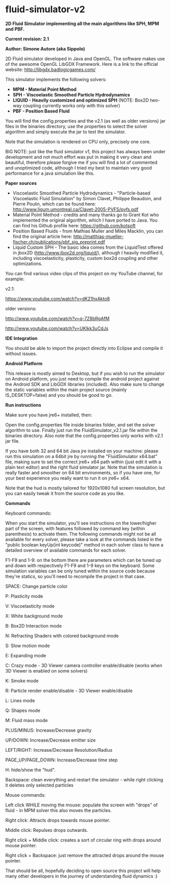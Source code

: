 fluid-simulator-v2
==================

<b>2D Fluid Simulator implementing all the main algorithms like SPH, MPM and PBF.</b>

<b>Current revision: 2.1</b>

<b>Author: Simone Autore (aka Sippolo)</b>

2D Fluid simulator developed in Java and OpenGL. The software makes use of the awesome OpenGL LibGDX Framework. Here is a link to the official website: http://libgdx.badlogicgames.com/

This simulator implements the following solvers:

- <b>MPM - Material Point Method</b>
- <b>SPH - Viscoelastic Smoothed Particle Hydrodynamics</b>
- <b>LIQUID - Heavily customized and optimized SPH</b> (NOTE: Box2D two-way coupling currently works only with this solver)
- <b>PBF - Position Based Fluid</b>

You will find the config.properties and the v2.1 (as well as older versions) jar files in the binaries directory, use the properties to select the solver algorithm and simply execute the jar to test the simulator.

Note that the simulation is rendered on CPU only, precisely one core.

BIG NOTE: just like the fluid simulator v1, this project has always been under development and not much effort was put in making it very clean and beautiful, therefore please forgive me if you will find a lot of commented and unoptimized code, although I tried my best to maintain very good performance for a java simulation like this.

<b>Paper sources</b>

- Viscoelastic Smoothed Particle Hydrodynamics - "Particle-based Viscoelastic Fluid Simulation" by Simon Clavet, Philippe Beaudoin, and Pierre Poulin, which can be found here: http://www.ligum.umontreal.ca/Clavet-2005-PVFS/pvfs.pdf
- Material Point Method - credits and many thanks go to Grant Kot who implemented the original algorithm, which I have ported to Java. You can find his Github profile here: https://github.com/kotsoft
- Position Based Fluids - from Mathias Muller and Miles Macklin, you can find the original article here: http://matthias-mueller-fischer.ch/publications/pbf_sig_preprint.pdf
- Liquid Custom SPH - The basic idea comes from the LiquidTest offered in jbox2D (http://www.jbox2d.org/liquid/), although I heavily modified it, including viscoelasticity, plasticity, custom box2d coupling and other optimizations.

You can find various video clips of this project on my YouTube channel, for example:

v2.1:

https://www.youtube.com/watch?v=dK21hxAkto8

older versions:

http://www.youtube.com/watch?v=q-7Z8bRgAfM

http://www.youtube.com/watch?v=UKlkk3uCdJs


<b>IDE Integration</b>

You should be able to import the project directly into Eclipse and compile it without issues.

<b>Android Platform</b>

This release is mostly aimed to Desktop, but if you wish to run the simulator on Android platform, you just need to compile the android project against the Android SDK and LibGDX libraries (included). Also make sure to change the static variables within the main project source (mainly IS_DESKTOP=false) and you should be good to go.

<b>Run instructions</b>

Make sure you have jre6+ installed, then:

Open the config.properties file inside binaries folder, and set the solver algorithm to use.
Finally just run the FluidSimulator_v2.1.jar file within the binaries directory.
Also note that the config.properties only works with v2.1 jar file.

If you have both 32 and 64 bit Java jre installed on your machine: please run this simulation on a 64bit jre by running the "FluidSimulator x64.bat" file, making sure to set the correct jre6+ x64 path within (just edit it with a plain text editor) and the right fluid simulator jar. Note that the simulation is really faster and smoother on 64 bit environments, so if you have one, for your best experience you really want to run it on jre6+ x64.

Note that the hud is mostly tailored for 1920x1080 full screen resolution, but you can easily tweak it from the source code as you like.

<b>Commands</b>

Keyboard commands:

When you start the simulator, you'll see instructions on the lower/higher part of the screen, with features followed by command key (within parenthesis) to activate them.
The following commands might not be all available for every solver, please take a look at the commands listed in the "public boolean keyUp(int keycode)" method in each solver class to have a detailed overview of available commands for each solver.

F1-F9 and 1-9: on the bottom there are parameters which can be tuned up and down with respectively F1-F9 and 1-9 keys on the keyboard. Some simulation variables can be only tuned within the source code because they're statics, so you'll need to recompile the project in that case.

SPACE: Change particle color

P: Plasticity mode

V: Viscoelasticity mode

X: White background mode

B: Box2D Interaction mode

N: Refracting Shaders with colored background mode

S: Slow motion mode

E: Expanding mode

C: Crazy mode - 3D Viewer camera controller enable/disable (works when 3D Viewer is enabled on some solvers)

K: Smoke mode

R: Particle render enable/disable - 3D Viewer enable/disable

L: Lines mode

Q: Shapes mode

M: Fluid mass mode

PLUS/MINUS: Increase/Decrease gravity

UP/DOWN: Increase/Decrease emitter size

LEFT/RIGHT: Increase/Decrease Resolution/Radius

PAGE_UP/PAGE_DOWN: Increase/Decrease time step

H: hide/show the "hud".

Backspace: clean everything and restart the simulator - while right clicking it deletes only selected particles


Mouse commands:

Left click WHILE moving the mouse: populate the screen with "drops" of fluid - in MPM solver this also moves the particles.

Right click: Attracts drops towards mouse pointer.

Middle click: Repulses drops outwards.

Right click + Middle click: creates a sort of circular ring with drops around mouse pointer.

Right click + Backspace: just remove the attracted drops around the mouse pointer.



That should be all, hopefully deciding to open source this project will help many other developers in the journey of understanding fluid dynamics :)
